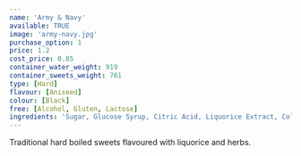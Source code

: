 ```yaml
---
name: 'Army & Navy'
available: TRUE
image: 'army-navy.jpg'
purchase_option: 1
price: 1.2
cost_price: 0.85
container_water_weight: 919
container_sweets_weight: 761
type: [Hard]
flavour: [Aniseed]
colour: [Black]
free: [Alcohol, Gluten, Lactose]
ingredients: 'Sugar, Glucose Syrup, Citric Acid, Liquorice Extract, Colours: Carbon Black'
---
```

Traditional hard boiled sweets flavoured with liquorice and herbs.